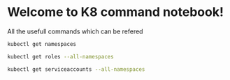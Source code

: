 # Welcome to K8 command notebook!

All the usefull commands which can be refered

```sh
kubectl get namespaces
```

```sh
kubectl get roles --all-namespaces
```

```sh
kubectl get serviceaccounts --all-namespaces
```
